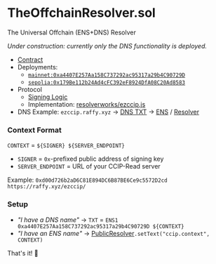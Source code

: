# TheOffchainResolver.sol
The Universal Offchain (ENS+DNS) Resolver

*Under construction: currently only the DNS functionality is deployed.*

* [Contract](./contracts/TheOffchainResolverMini.sol)
* Deployments:
	* [`mainnet:0xa4407E257Aa158C737292ac95317a29b4C90729D`](https://etherscan.io/address/0xa4407E257Aa158C737292ac95317a29b4C90729D#code)
	* [`sepolia:0x179Be112b24Ad4cFC392eF8924DfA08C20Ad8583`](https://sepolia.etherscan.io/address/0xedb18cd8d9d6af54c4ac1fbdbf2e098f413c3fe9#code)
* Protocol
	* [Signing Logic](https://github.com/adraffy/ezccip.js/blob/4f05546110185e8016708ad65db8b96e259f8148/src/index.js#L40)
	* Implementation: [resolverworks/ezccip.js](https://github.com/resolverworks/ezccip.js)
* DNS Example: `ezccip.raffy.xyz` → [DNS TXT](https://mxtoolbox.com/SuperTool.aspx?action=txt%3aezccip.raffy.xyz&run=toolpage) → [ENS](https://app.ens.domains/ezccip.raffy.xyz) / [Resolver](https://adraffy.github.io/ens-normalize.js/test/resolver.html#ezccip.raffy.xyz)

### Context Format

`CONTEXT` = `${SIGNER} ${SERVER_ENDPOINT}`

* `SIGNER` = `0x`-prefixed public address of signing key
* `SERVER_ENDPOINT` = URL of your CCIP-Read server

Example: `0xd00d726b2aD6C81E894DC6B87BE6Ce9c5572D2cd https://raffy.xyz/ezccip/`

### Setup

* *"I have a DNS name"* → `TXT` = `ENS1 0xa4407E257Aa158C737292ac95317a29b4C90729D ${CONTEXT}`
* *"I have an ENS name"* → [PublicResolver](https://etherscan.io/address/resolver.ens.eth)`.setText("ccip.context", CONTEXT)`

That's it! 🎉️ 